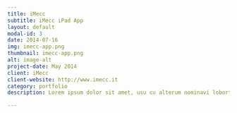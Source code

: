 ```yaml
---
title: iMecc
subtitle: iMecc iPad App
layout: default
modal-id: 3
date: 2014-07-16
img: imecc-app.png
thumbnail: imecc-app.png
alt: image-alt
project-date: May 2014
client: iMecc
client-website: http://www.imecc.it
category: portfolio
description: Lorem ipsum dolor sit amet, usu cu alterum nominavi lobortis. At duo novum diceret. Tantas apeirian vix et, usu sanctus postulant inciderint ut, populo diceret necessitatibus in vim. Cu eum dicam feugiat noluisse.

---
```

